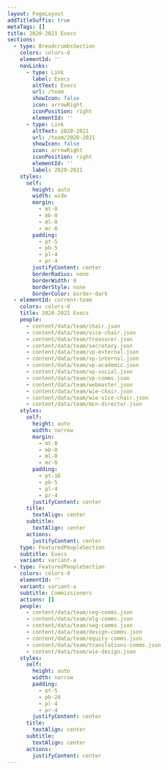 ```yaml
---
layout: PageLayout
addTitleSuffix: true
metaTags: []
title: 2020-2021 Execs
sections:
  - type: BreadcrumbsSection
    colors: colors-d
    elementId: ''
    navLinks:
      - type: Link
        label: Execs
        altText: Execs
        url: /team
        showIcon: false
        icon: arrowRight
        iconPosition: right
        elementId: ''
      - type: Link
        altText: 2020-2021
        url: /team/2020-2021
        showIcon: false
        icon: arrowRight
        iconPosition: right
        elementId: ''
        label: 2020-2021
    styles:
      self:
        height: auto
        width: wide
        margin:
          - mt-0
          - mb-0
          - ml-0
          - mr-0
        padding:
          - pt-5
          - pb-5
          - pl-4
          - pr-4
        justifyContent: center
        borderRadius: none
        borderWidth: 0
        borderStyle: none
        borderColor: border-dark
  - elementId: current-team
    colors: colors-d
    title: 2020-2021 Execs
    people:
      - content/data/team/chair.json
      - content/data/team/vice-chair.json
      - content/data/team/treasurer.json
      - content/data/team/secretary.json
      - content/data/team/vp-external.json
      - content/data/team/vp-internal.json
      - content/data/team/vp-academic.json
      - content/data/team/vp-social.json
      - content/data/team/vp-comms.json
      - content/data/team/webmaster.json
      - content/data/team/wie-chair.json
      - content/data/team/wie-vice-chair.json
      - content/data/team/mcn-director.json
    styles:
      self:
        height: auto
        width: narrow
        margin:
          - mt-0
          - mb-0
          - ml-0
          - mr-0
        padding:
          - pt-16
          - pb-5
          - pl-4
          - pr-4
        justifyContent: center
      title:
        textAlign: center
      subtitle:
        textAlign: center
      actions:
        justifyContent: center
    type: FeaturedPeopleSection
    subtitle: Execs
    variant: variant-a
  - type: FeaturedPeopleSection
    colors: colors-d
    elementId: ''
    variant: variant-a
    subtitle: Commissioners
    actions: []
    people:
      - content/data/team/ceg-comms.json
      - content/data/team/elg-comms.json
      - content/data/team/seg-comms.json
      - content/data/team/design-comms.json
      - content/data/team/equity-comms.json
      - content/data/team/translations-comms.json
      - content/data/team/wie-design.json
    styles:
      self:
        height: auto
        width: narrow
        padding:
          - pt-5
          - pb-24
          - pl-4
          - pr-4
        justifyContent: center
      title:
        textAlign: center
      subtitle:
        textAlign: center
      actions:
        justifyContent: center
---
```

